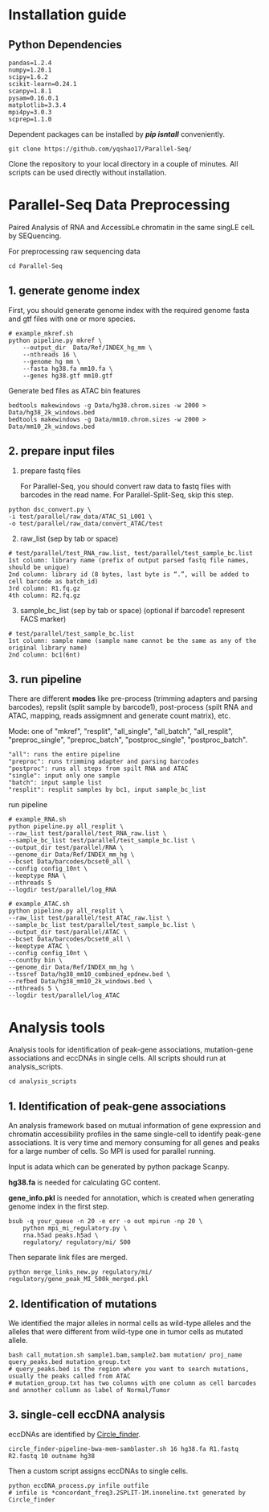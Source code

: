 # Installation guide

## Python Dependencies
```
pandas=1.2.4
numpy=1.20.1
scipy=1.6.2
scikit-learn=0.24.1
scanpy=1.8.1
pysam=0.16.0.1
matplotlib=3.3.4
mpi4py=3.0.3
scprep=1.1.0
```
Dependent packages can be installed by ***pip isntall*** conveniently. 

```
git clone https://github.com/yqshao17/Parallel-Seq/
```
Clone the repository to your local directory in a couple of minutes. All scripts can be used directly without installation.

# Parallel-Seq Data Preprocessing
Paired Analysis of RNA and AccessibLe chromatin in the same singLE celL by SEQuencing.

For preprocessing raw sequencing data
```
cd Parallel-Seq
```
## 1. generate genome index
First, you should generate genome index with the required genome fasta and gtf files with one or more species.

```
# example_mkref.sh
python pipeline.py mkref \
    --output_dir  Data/Ref/INDEX_hg_mm \
    --nthreads 16 \
    --genome hg mm \
    --fasta hg38.fa mm10.fa \
    --genes hg38.gtf mm10.gtf
```

Generate bed files as ATAC bin features
```
bedtools makewindows -g Data/hg38.chrom.sizes -w 2000 > Data/hg38_2k_windows.bed
bedtools makewindows -g Data/mm10.chrom.sizes -w 2000 > Data/mm10_2k_windows.bed
```

## 2. prepare input files
1.  prepare fastq files

    For Parallel-Seq, you should convert raw data to fastq files with barcodes in the read name. For Parallel-Split-Seq, skip this step.
```
python dsc_convert.py \
-i test/parallel/raw_data/ATAC_S1_L001 \
-o test/parallel/raw_data/convert_ATAC/test
```

2.  raw_list (sep by tab or space) 
```
# test/parallel/test_RNA_raw.list, test/parallel/test_sample_bc.list
1st column: library name (prefix of output parsed fastq file names, should be unique)
2nd column: library id (8 bytes, last byte is “.”, will be added to cell barcode as batch_id) 
3rd column: R1.fq.gz 
4th column: R2.fq.gz
```

3.  sample_bc_list (sep by tab or space) (optional if barcode1 represent FACS marker)
```
# test/parallel/test_sample_bc.list
1st column: sample name (sample name cannot be the same as any of the original library name)
2nd column: bc1(6nt)
```

## 3. run pipeline

There are different **modes** like pre-process (trimming adapters and parsing barcodes), repslit (split sample by barcode1), post-process (spilt RNA and ATAC, mapping, reads assigmnent and generate count matrix), etc.

Mode: one of "mkref", "resplit", "all_single", "all_batch", "all_resplit", "preproc_single", "preproc_batch", "postproc_single", "postproc_batch". 
```
"all": runs the entire pipeline
"preproc": runs trimming adapter and parsing barcodes
"postproc": runs all steps from spilt RNA and ATAC
"single": input only one sample
"batch": input sample list
"resplit": resplit samples by bc1, input sample_bc_list
```

run pipeline
```
# example_RNA.sh
python pipeline.py all_resplit \
--raw_list test/parallel/test_RNA_raw.list \
--sample_bc_list test/parallel/test_sample_bc.list \
--output_dir test/parallel/RNA \
--genome_dir Data/Ref/INDEX_mm_hg \
--bcset Data/barcodes/bcset0_all \
--config config_10nt \
--keeptype RNA \
--nthreads 5
--logdir test/parallel/log_RNA

# example_ATAC.sh
python pipeline.py all_resplit \
--raw_list test/parallel/test_ATAC_raw.list \
--sample_bc_list test/parallel/test_sample_bc.list \
--output_dir test/parallel/ATAC \
--bcset Data/barcodes/bcset0_all \
--keeptype ATAC \
--config config_10nt \
--countby bin \
--genome_dir Data/Ref/INDEX_mm_hg \
--tssref Data/hg38_mm10_combined_epdnew.bed \
--refbed Data/hg38_mm10_2k_windows.bed \
--nthreads 5 \
--logdir test/parallel/log_ATAC

```

# Analysis tools

Analysis tools for identification of peak-gene associations, mutation-gene associations and eccDNAs in single cells. All scripts should run at analysis_scripts.
```
cd analysis_scripts
```

## 1. Identification of peak-gene associations
An analysis framework based on mutual information of gene expression and chromatin accessibility profiles in the same single-cell to identify peak-gene associations. It is very time and memory consuming for all genes and peaks for a large number of cells. So MPI is used for parallel running.

Input is adata which can be generated by python package Scanpy.

**hg38.fa** is needed for calculating GC content.

**gene_info.pkl** is needed for annotation, which is created when generating genome index in the first step.

```
bsub -q your_queue -n 20 -e err -o out mpirun -np 20 \
    python mpi_mi_regulatory.py \
    rna.h5ad peaks.h5ad \
    regulatory/ regulatory/mi/ 500
```
Then separate link files are merged.
```
python merge_links_new.py regulatory/mi/ regulatory/gene_peak_MI_500k_merged.pkl
```

## 2. Identification of mutations
We identified the major alleles in normal cells as wild-type alleles and the alleles that were different from wild-type one in tumor cells as mutated allele. 
```
bash call_mutation.sh sample1.bam,sample2.bam mutation/ proj_name query_peaks.bed mutation_group.txt
# query_peaks.bed is the region where you want to search mutations, usually the peaks called from ATAC
# mutation_group.txt has two columns with one column as cell barcodes and annother collumn as label of Normal/Tumor

```

## 3. single-cell eccDNA analysis
eccDNAs are identified by [Circle_finder](https://github.com/pk7zuva/Circle_finder/blob/master/circle_finder-pipeline-bwa-mem-samblaster.sh).

```
circle_finder-pipeline-bwa-mem-samblaster.sh 16 hg38.fa R1.fastq R2.fastq 10 outname hg38
```
Then a custom script assigns eccDNAs to single cells.
```
python eccDNA_process.py infile outfile
# infile is *concordant_freq3.2SPLIT-1M.inoneline.txt generated by Circle_finder
```
